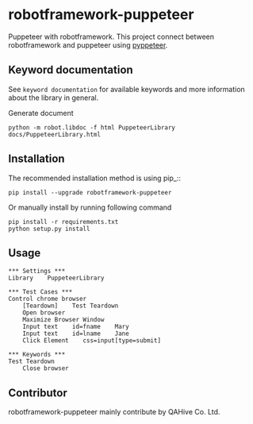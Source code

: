 # robotframework-puppeteer
Puppeteer with robotframework. This project connect between robotframework and puppeteer using [pyppeteer](https://github.com/pyppeteer/pyppeteer).


Keyword documentation
---------------------
See `keyword documentation` for available keywords and more information
about the library in general.

Generate document

    python -m robot.libdoc -f html PuppeteerLibrary docs/PuppeteerLibrary.html

Installation
------------
The recommended installation method is using pip_::

    pip install --upgrade robotframework-puppeteer
    
Or manually install by running following command
    
    pip install -r requirements.txt
    python setup.py install


Usage
------------

    *** Settings ***
    Library    PuppeteerLibrary

    *** Test Cases ***
    Control chrome browser
        [Teardown]    Test Teardown
        Open browser
        Maximize Browser Window
        Input text    id=fname    Mary
        Input text    id=lname    Jane
        Click Element    css=input[type=submit]

    *** Keywords ***
    Test Teardown
        Close browser


Contributor
------------
robotframework-puppeteer mainly contribute by QAHive Co. Ltd.
